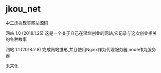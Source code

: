 # jkou_net
中二虚拟现实网站源码

网站 1.0
(2018.1.25)
这是一个关于自己在深圳创业的网站,它记录与这次创业相关的各种故事

网站 1.1
(2018.2.8)
完成网站雏形,并且使用Nginx作为代理服务器,node作为服务器

未来化
